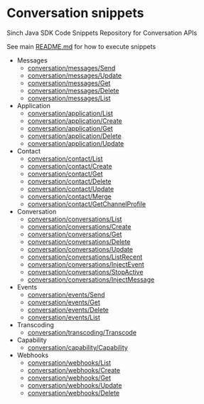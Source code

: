# Conversation snippets
Sinch Java SDK Code Snippets Repository for Conversation APIs

See main [README.md](../../../../../README.md) for how to execute snippets

- Messages
  - [conversation/messages/Send](./messages/Send.java)
  - [conversation/messages/Update](./messages/Update.java)
  - [conversation/messages/Get](./messages/Get.java)
  - [conversation/messages/Delete](./messages/Delete.java)
  - [conversation/messages/List](./messages/List.java)
- Application
  - [conversation/application/List](./application/List.java)
  - [conversation/application/Create](./application/Create.java)
  - [conversation/application/Get](./application/Get.java)
  - [conversation/application/Delete](./application/Delete.java)
  - [conversation/application/Update](./application/Update.java)
- Contact
  - [conversation/contact/List](./contact/List.java)
  - [conversation/contact/Create](./contact/Create.java)
  - [conversation/contact/Get](./contact/Get.java)
  - [conversation/contact/Delete](./contact/Delete.java)
  - [conversation/contact/Update](./contact/Update.java)
  - [conversation/contact/Merge](./contact/Merge.java)
  - [conversation/contact/GetChannelProfile](./contact/GetChannelProfile.java)  
- Conversation
  - [conversation/conversations/List](./conversations/List.java)
  - [conversation/conversations/Create](./conversations/Create.java)
  - [conversation/conversations/Get](./conversations/Get.java)
  - [conversation/conversations/Delete](./conversations/Delete.java)
  - [conversation/conversations/Update](./conversations/Update.java)
  - [conversation/conversations/ListRecent](./conversations/ListRecent.java)
  - [conversation/conversations/InjectEvent](./conversations/InjectEvent.java)
  - [conversation/conversations/StopActive](./conversations/StopActive.java)
  - [conversation/conversations/InjectMessage](./conversations/InjectMessage.java)
- Events
  - [conversation/events/Send](./events/Send.java)
  - [conversation/events/Get](./events/Get.java)
  - [conversation/events/Delete](./events/Delete.java)
  - [conversation/events/List](./events/List.java)
- Transcoding
  - [conversation/transcoding/Transcode](./transcoding/Transcode.java)
- Capability
  - [conversation/capability/Capability](./capability/Capability.java)
- Webhooks
  - [conversation/webhooks/List](./webhooks/List.java)
  - [conversation/webhooks/Create](./webhooks/Create.java)
  - [conversation/webhooks/Get](./webhooks/Get.java)
  - [conversation/webhooks/Update](./webhooks/Update.java)
  - [conversation/webhooks/Delete](./webhooks/Delete.java)
